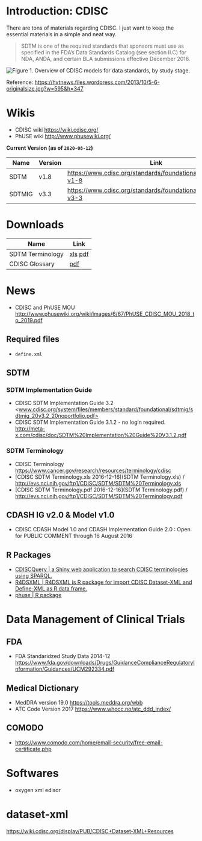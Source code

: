 # Introduction: CDISC

There are tons of materials regarding CDISC. I just want to keep the essential materials in a simple and neat way.

> SDTM is one of the required standards that sponsors must use as specified in the FDA’s Data Standards Catalog (see section II.C) for NDA, ANDA, and certain BLA submissions effective December 2016.

![Figure 1. Overview of CDISC models for data standards, by study stage.](https://hvtnews.files.wordpress.com/2013/10/5-6-originalsize.jpg)

Reference: <https://hvtnews.files.wordpress.com/2013/10/5-6-originalsize.jpg?w=595&h=347>

# Wikis

- CDISC wiki <https://wiki.cdisc.org/> 
- PhUSE wiki <http://www.phusewiki.org/>


**Current Version (as of `2020-08-12`)**

Name|Version|Link
---|---|---
SDTM | v1.8 | <https://www.cdisc.org/standards/foundational/sdtm/sdtm-v1-8>
SDTMIG | v3.3 | <https://www.cdisc.org/standards/foundational/sdtmig/sdtmig-v3-3>

# Downloads 

Name|Link
---|---
SDTM Terminology | [xls](https://evs.nci.nih.gov/ftp1/CDISC/SDTM/SDTM%20Terminology.xls) [pdf](https://evs.nci.nih.gov/ftp1/CDISC/SDTM/SDTM%20Terminology.pdf)
CDISC Glossary | [pdf](https://www.cdisc.org/system/files/members/standard/foundational/glossary/CDISC%20Glossary%20v11.pdf)

# News

- CDISC and PhUSE MOU <http://www.phusewiki.org/wiki/images/6/67/PhUSE_CDISC_MOU_2018_to_2019.pdf>


## Required files

- `define.xml`

## SDTM

### SDTM Implementation Guide

- CDISC SDTM Implementation Guide 3.2 <www.cdisc.org/system/files/members/standard/foundational/sdtmig/sdtmig_20v3.2_20noportfolio.pdf>
- CDISC SDTM Implementation Guide 3.1.2 - no login required. <http://meta-x.com/cdisc/doc/SDTM%20Implementation%20Guide%20V3.1.2.pdf>

### SDTM Terminology

- CDISC Terminology <https://www.cancer.gov/research/resources/terminology/cdisc>
- [CDISC SDTM Terminology.xls 2016-12-16](SDTM Terminology.xls) / <http://evs.nci.nih.gov/ftp1/CDISC/SDTM/SDTM%20Terminology.xls>
- [CDISC SDTM Terminology.pdf 2016-12-16](SDTM Terminology.pdf) / <http://evs.nci.nih.gov/ftp1/CDISC/SDTM/SDTM%20Terminology.pdf>

## CDASH IG v2.0 & Model v1.0

- CDISC CDASH Model 1.0 and CDASH Implementation Guide 2.0 : Open for PUBLIC COMMENT through 16 August 2016

## R Packages

- [CDISCQuery | a Shiny web application to search CDISC terminologies using SPARQL.](https://github.com/mokjpn/CDISCQuery)
- [R4DSXML | R4DSXML is R package for import CDISC Dataset-XML and Define-XML as R data frame.](https://github.com/DataDrivenInc/R4DSXML)
- [phuse | R package](https://github.com/TuCai/phuse)

# Data Management of Clinical Trials

## FDA

- FDA Standaridzed Study Data 2014-12 <https://www.fda.gov/downloads/Drugs/GuidanceComplianceRegulatoryInformation/Guidances/UCM292334.pdf>

## Medical Dictionary

- MedDRA version 19.0 <https://tools.meddra.org/wbb>
- ATC Code Version 2017 <https://www.whocc.no/atc_ddd_index/>

## COMODO

- <https://www.comodo.com/home/email-security/free-email-certificate.php>


# Softwares

- oxygen xml edisor

# dataset-xml

<https://wiki.cdisc.org/display/PUB/CDISC+Dataset-XML+Resources>

